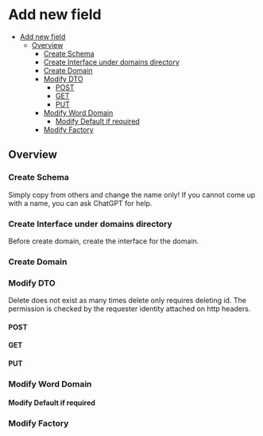 # Add new field

<!-- TOC -->

- [Add new field](#add-new-field)
  - [Overview](#overview)
    - [Create Schema](#create-schema)
    - [Create Interface under domains directory](#create-interface-under-domains-directory)
    - [Create Domain](#create-domain)
    - [Modify DTO](#modify-dto)
      - [POST](#post)
      - [GET](#get)
      - [PUT](#put)
    - [Modify Word Domain](#modify-word-domain)
      - [Modify Default if required](#modify-default-if-required)
    - [Modify Factory](#modify-factory)

<!-- /TOC -->

## Overview

### Create Schema

Simply copy from others and change the name only!
If you cannot come up with a name, you can ask ChatGPT for help.

### Create Interface under domains directory
Before create domain, create the interface for the domain.

### Create Domain


### Modify DTO

Delete does not exist as many times delete only requires deleting id.
The permission is checked by the requester identity attached on http headers.

#### POST

#### GET

#### PUT

### Modify Word Domain

#### Modify Default if required


### Modify Factory

